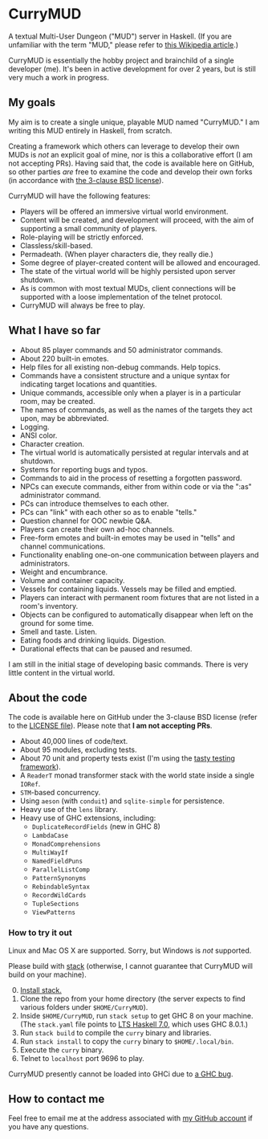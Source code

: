 # CurryMUD

A textual Multi-User Dungeon ("MUD") server in Haskell. (If you are unfamiliar with the term "MUD," please refer to [this Wikipedia article](http://en.wikipedia.org/wiki/MUD).)

CurryMUD is essentially the hobby project and brainchild of a single developer (me). It's been in active development for over 2 years, but is still very much a work in progress.

## My goals

My aim is to create a single unique, playable MUD named "CurryMUD." I am writing this MUD entirely in Haskell, from scratch.

Creating a framework which others can leverage to develop their own MUDs is _not_ an explicit goal of mine, nor is this a collaborative effort (I am not accepting PRs). Having said that, the code is available here on GitHub, so other parties _are_ free to examine the code and develop their own forks (in accordance with [the 3-clause BSD license](https://github.com/jasonstolaruk/CurryMUD/blob/master/LICENSE)).

CurryMUD will have the following features:

* Players will be offered an immersive virtual world environment.
* Content will be created, and development will proceed, with the aim of supporting a small community of players.
* Role-playing will be strictly enforced.
* Classless/skill-based.
* Permadeath. (When player characters die, they really die.)
* Some degree of player-created content will be allowed and encouraged.
* The state of the virtual world will be highly persisted upon server shutdown.
* As is common with most textual MUDs, client connections will be supported with a loose implementation of the telnet protocol.
* CurryMUD will always be free to play.

## What I have so far

* About 85 player commands and 50 administrator commands.
* About 220 built-in emotes.
* Help files for all existing non-debug commands. Help topics.
* Commands have a consistent structure and a unique syntax for indicating target locations and quantities.
* Unique commands, accessible only when a player is in a particular room, may be created.
* The names of commands, as well as the names of the targets they act upon, may be abbreviated.
* Logging.
* ANSI color.
* Character creation.
* The virtual world is automatically persisted at regular intervals and at shutdown.
* Systems for reporting bugs and typos.
* Commands to aid in the process of resetting a forgotten password.
* NPCs can execute commands, either from within code or via the ":as" administrator command.
* PCs can introduce themselves to each other.
* PCs can "link" with each other so as to enable "tells."
* Question channel for OOC newbie Q&A.
* Players can create their own ad-hoc channels.
* Free-form emotes and built-in emotes may be used in "tells" and channel communications.
* Functionality enabling one-on-one communication between players and administrators.
* Weight and encumbrance.
* Volume and container capacity.
* Vessels for containing liquids. Vessels may be filled and emptied.
* Players can interact with permanent room fixtures that are not listed in a room's inventory.
* Objects can be configured to automatically disappear when left on the ground for some time.
* Smell and taste. Listen.
* Eating foods and drinking liquids. Digestion.
* Durational effects that can be paused and resumed.

I am still in the initial stage of developing basic commands. There is very little content in the virtual world.

## About the code

The code is available here on GitHub under the 3-clause BSD license (refer to the [LICENSE file](https://github.com/jasonstolaruk/CurryMUD/blob/master/LICENSE)). Please note that **I am not accepting PRs**.

* About 40,000 lines of code/text.
* About 95 modules, excluding tests.
* About 70 unit and property tests exist (I'm using the [tasty testing framework](https://hackage.haskell.org/package/tasty)).
* A `ReaderT` monad transformer stack with the world state inside a single `IORef`.
* `STM`-based concurrency.
* Using `aeson` (with `conduit`) and `sqlite-simple` for persistence.
* Heavy use of the `lens` library.
* Heavy use of GHC extensions, including:
  * `DuplicateRecordFields` (new in GHC 8)
  * `LambdaCase`
  * `MonadComprehensions`
  * `MultiWayIf`
  * `NamedFieldPuns`
  * `ParallelListComp`
  * `PatternSynonyms`
  * `RebindableSyntax`
  * `RecordWildCards`
  * `TupleSections`
  * `ViewPatterns`

### How to try it out

Linux and Mac OS X are supported. Sorry, but Windows is _not_ supported.

Please build with [stack](http://docs.haskellstack.org/en/stable/README.html) (otherwise, I cannot guarantee that CurryMUD will build on your machine).

0. [Install stack.](http://docs.haskellstack.org/en/stable/install_and_upgrade/)
0. Clone the repo from your home directory (the server expects to find various folders under `$HOME/CurryMUD`).
0. Inside `$HOME/CurryMUD`, run `stack setup` to get GHC 8 on your machine. (The `stack.yaml` file points to [LTS Haskell 7.0](https://www.stackage.org/lts-7.0), which uses GHC 8.0.1.)
0. Run `stack build` to compile the `curry` binary and libraries.
0. Run `stack install` to copy the `curry` binary to `$HOME/.local/bin`.
0. Execute the `curry` binary.
0. Telnet to `localhost` port 9696 to play.

CurryMUD presently cannot be loaded into GHCi due to [a GHC bug](https://ghc.haskell.org/trac/ghc/ticket/12007).

## How to contact me

Feel free to email me at the address associated with [my GitHub account](https://github.com/jasonstolaruk) if you have any questions.
